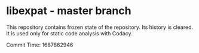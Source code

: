 # libexpat - master branch

This repository contains frozen state of the repository.
Its history is cleared. It is used only for static code
analysis with Codacy.

Commit Time: 1687862946